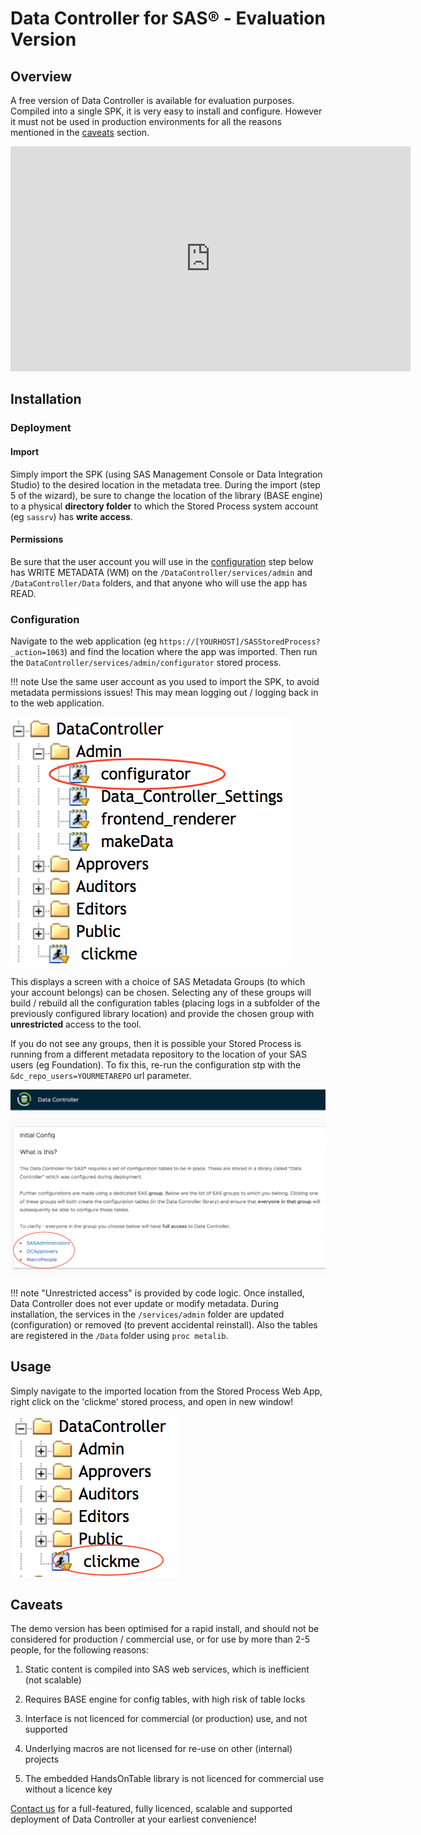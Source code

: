 # Data Controller for SAS® - Evaluation Version

## Overview
A free version of Data Controller is available for evaluation purposes. Compiled into a single SPK, it is very easy to install and configure.  However it must not be used in production environments for all the reasons mentioned in the [caveats](#caveats) section.

<iframe src="https://player.vimeo.com/video/328175910" width="640" height="360" frameborder="0" allowfullscreen></iframe>

## Installation

### Deployment

#### Import
Simply import the SPK (using SAS Management Console or Data Integration Studio) to the desired location in the metadata tree.  During the import (step 5 of the wizard), be sure to change the location of the library (BASE engine) to a physical **directory folder** to which the Stored Process system account (eg `sassrv`) has **write access**.

#### Permissions
Be sure that the user account you will use in the [configuration](#configuration) step below has WRITE METADATA (WM) on the `/DataController/services/admin` and `/DataController/Data` folders, and that anyone who will use the app has READ.

### Configuration

Navigate to the web application (eg `https://[YOURHOST]/SASStoredProcess?_action=1063`) and find the location where the app was imported.  Then run the `DataController/services/admin/configurator` stored process.

!!! note
    Use the same user account as you used to import the SPK, to avoid metadata permissions issues!  This may mean logging out / logging back in to the web application.

![evaltree](img/dci_evaltree.png)

This displays a screen with a choice of SAS Metadata Groups (to which your account belongs) can be chosen. Selecting any of these groups will build / rebuild all the configuration tables (placing logs in a subfolder of the previously configured library location) and provide the chosen group with **unrestricted** access to the tool.

If you do not see any groups, then it is possible your Stored Process is running from a different metadata repository to the location of your SAS users (eg Foundation).  To fix this, re-run the configuration stp with the `&dc_repo_users=YOURMETAREPO` url parameter.

![evaltree](img/dci_evalconfig.png)

!!! note
    "Unrestricted access" is provided by code logic.  Once installed, Data Controller does not ever update or modify metadata.  During installation, the services in the `/services/admin` folder are updated (configuration) or removed (to prevent accidental reinstall).  Also the tables are registered in the `/Data` folder using `proc metalib`.

## Usage

Simply navigate to the imported location from the Stored Process Web App, right click on the 'clickme' stored process, and open in new window!

![evaltree](img/dci_evallaunch.png)


## Caveats

The demo version has been optimised for a rapid install, and should not be considered for production / commercial use, or for use by more than 2-5 people, for the following reasons:

1) Static content is compiled into SAS web services, which is inefficient (not scalable)

2) Requires BASE engine for config tables, with high risk of table locks

3) Interface is not licenced for commercial (or production) use, and not supported

4) Underlying macros are not licensed for re-use on other (internal) projects

5) The embedded HandsOnTable library is not licenced for commercial use without a licence key

[Contact us](https://datacontroller.io/contact) for a full-featured, fully licenced, scalable and supported deployment of Data Controller at your earliest convenience!
